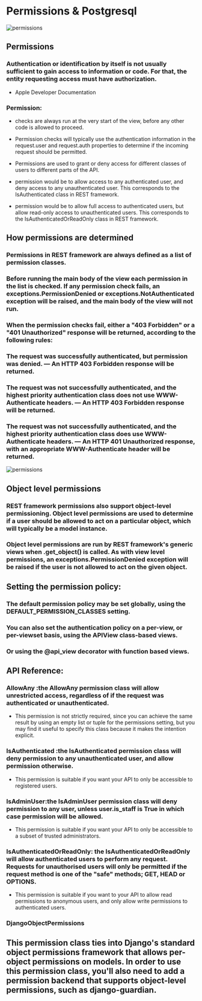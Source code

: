# Permissions & Postgresql

![permissions](https://learnbatta.com/assets/images/django/permissions-in-Django-Rest-Framework.png)

## Permissions
### Authentication or identification by itself is not usually sufficient to gain access to information or code. For that, the entity requesting access must have authorization.

- Apple Developer Documentation


### Permission:
-  checks are always run at the very start of the view, before any other code is allowed to proceed.
-  Permission checks will typically use the authentication information in the request.user and request.auth properties to determine if the incoming request should be permitted.
- Permissions are used to grant or deny access for different classes of users to different parts of the API.

- permission would be to allow access to any authenticated user, and deny access to any unauthenticated user. This corresponds to the IsAuthenticated class in REST framework.

- permission would be to allow full access to authenticated users, but allow read-only access to unauthenticated users. This corresponds to the IsAuthenticatedOrReadOnly class in REST framework.

## How permissions are determined
### Permissions in REST framework are always defined as a list of permission classes.

### Before running the main body of the view each permission in the list is checked. If any permission check fails, an exceptions.PermissionDenied or exceptions.NotAuthenticated exception will be raised, and the main body of the view will not run.

### When the permission checks fail, either a "403 Forbidden" or a "401 Unauthorized" response will be returned, according to the following rules:

### The request was successfully authenticated, but permission was denied. — An HTTP 403 Forbidden response will be returned.
### The request was not successfully authenticated, and the highest priority authentication class does not use WWW-Authenticate headers. — An HTTP 403 Forbidden response will be returned.
### The request was not successfully authenticated, and the highest priority authentication class does use WWW-Authenticate headers. — An HTTP 401 Unauthorized response, with an appropriate WWW-Authenticate header will be returned.

![permissions](https://testdriven.io/static/images/blog/django/drf-permissions/safe_methods.jpg)


## Object level permissions
### REST framework permissions also support object-level permissioning. Object level permissions are used to determine if a user should be allowed to act on a particular object, which will typically be a model instance.

### Object level permissions are run by REST framework's generic views when .get_object() is called. As with view level permissions, an exceptions.PermissionDenied exception will be raised if the user is not allowed to act on the given object.

## Setting the permission policy:
### The default permission policy may be set globally, using the DEFAULT_PERMISSION_CLASSES setting.
### You can also set the authentication policy on a per-view, or per-viewset basis, using the APIView class-based views.
###  Or using the @api_view decorator with function based views.

## API Reference:
### AllowAny :the AllowAny permission class will allow unrestricted access, regardless of if the request was authenticated or unauthenticated.

 - This permission is not strictly required, since you can achieve the same result by using an empty list or tuple for the permissions setting, but you may find it useful to specify this class because it makes the intention explicit.

### IsAuthenticated :the IsAuthenticated permission class will deny permission to any unauthenticated user, and allow permission otherwise.

 - This permission is suitable if you want your API to only be accessible to registered users.

### IsAdminUser:the IsAdminUser permission class will deny permission to any user, unless user.is_staff is True in which case permission will be allowed.

 - This permission is suitable if you want your API to only be accessible to a subset of trusted administrators.

### IsAuthenticatedOrReadOnly: the IsAuthenticatedOrReadOnly will allow authenticated users to perform any request. Requests for unauthorised users will only be permitted if the request method is one of the "safe" methods; GET, HEAD or OPTIONS.

 - This permission is suitable if you want to your API to allow read permissions to anonymous users, and only allow write permissions to authenticated users.

### DjangoObjectPermissions
## This permission class ties into Django's standard object permissions framework that allows per-object permissions on models. In order to use this permission class, you'll also need to add a permission backend that supports object-level permissions, such as django-guardian.